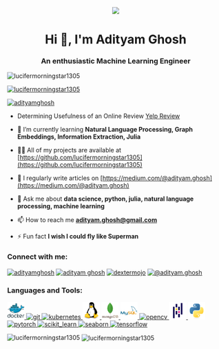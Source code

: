 <div id="header" align="center">
  <img src="https://media.giphy.com/media/qgQUggAC3Pfv687qPC/giphy.gif" width="100"/>
</div>
<h1 align="center">Hi 👋, I'm Adityam Ghosh</h1>
<h3 align="center">An enthusiastic Machine Learning Engineer</h3>

<p align="left"> <img src="https://komarev.com/ghpvc/?username=lucifermorningstar1305&label=Profile%20views&color=0e75b6&style=flat" alt="lucifermorningstar1305" /> </p>

<p align="left"> <a href="https://github.com/ryo-ma/github-profile-trophy"><img src="https://github-profile-trophy.vercel.app/?username=lucifermorningstar1305" alt="lucifermorningstar1305" /></a> </p>

<p align="left"> <a href="https://twitter.com/adityamghosh" target="blank"><img src="https://img.shields.io/twitter/follow/adityamghosh?logo=twitter&style=for-the-badge" alt="adityamghosh" /></a> </p>

- Determining Usefulness of an Online Review [Yelp Review](https://github.com/zyh10655/CS760)

- 🌱 I’m currently learning **Natural Language Processing, Graph Embeddings, Information Extraction, Julia**

- 👨‍💻 All of my projects are available at [https://github.com/lucifermorningstar1305](https://github.com/lucifermorningstar1305)

- 📝 I regularly write articles on [https://medium.com/@adityam.ghosh](https://medium.com/@adityam.ghosh)

- 💬 Ask me about **data science, python, julia, natural language processing, machine learning**

- 📫 How to reach me **adityam.ghosh@gmail.com**

- ⚡ Fun fact **I wish I could fly like Superman**

<h3 align="left">Connect with me:</h3>
<p align="left">
<a href="https://twitter.com/adityamghosh" target="blank"><img align="center" src="https://raw.githubusercontent.com/rahuldkjain/github-profile-readme-generator/master/src/images/icons/Social/twitter.svg" alt="adityamghosh" height="30" width="40" /></a>
<a href="https://linkedin.com/in/adityam ghosh" target="blank"><img align="center" src="https://raw.githubusercontent.com/rahuldkjain/github-profile-readme-generator/master/src/images/icons/Social/linked-in-alt.svg" alt="adityam ghosh" height="30" width="40" /></a>
<a href="https://kaggle.com/dextermojo" target="blank"><img align="center" src="https://raw.githubusercontent.com/rahuldkjain/github-profile-readme-generator/master/src/images/icons/Social/kaggle.svg" alt="dextermojo" height="30" width="40" /></a>
<a href="https://medium.com/@adityam.ghosh" target="blank"><img align="center" src="https://raw.githubusercontent.com/rahuldkjain/github-profile-readme-generator/master/src/images/icons/Social/medium.svg" alt="@adityam.ghosh" height="30" width="40" /></a>
</p>

<h3 align="left">Languages and Tools:</h3>
<p align="left"> <a href="https://www.docker.com/" target="_blank" rel="noreferrer"> <img src="https://raw.githubusercontent.com/devicons/devicon/master/icons/docker/docker-original-wordmark.svg" alt="docker" width="40" height="40"/> </a> <a href="https://git-scm.com/" target="_blank" rel="noreferrer"> <img src="https://www.vectorlogo.zone/logos/git-scm/git-scm-icon.svg" alt="git" width="40" height="40"/> </a> <a href="https://kubernetes.io" target="_blank" rel="noreferrer"> <img src="https://www.vectorlogo.zone/logos/kubernetes/kubernetes-icon.svg" alt="kubernetes" width="40" height="40"/> </a> <a href="https://www.linux.org/" target="_blank" rel="noreferrer"> <img src="https://raw.githubusercontent.com/devicons/devicon/master/icons/linux/linux-original.svg" alt="linux" width="40" height="40"/> </a> <a href="https://www.mongodb.com/" target="_blank" rel="noreferrer"> <img src="https://raw.githubusercontent.com/devicons/devicon/master/icons/mongodb/mongodb-original-wordmark.svg" alt="mongodb" width="40" height="40"/> </a> <a href="https://www.mysql.com/" target="_blank" rel="noreferrer"> <img src="https://raw.githubusercontent.com/devicons/devicon/master/icons/mysql/mysql-original-wordmark.svg" alt="mysql" width="40" height="40"/> </a> <a href="https://opencv.org/" target="_blank" rel="noreferrer"> <img src="https://www.vectorlogo.zone/logos/opencv/opencv-icon.svg" alt="opencv" width="40" height="40"/> </a> <a href="https://pandas.pydata.org/" target="_blank" rel="noreferrer"> <img src="https://raw.githubusercontent.com/devicons/devicon/2ae2a900d2f041da66e950e4d48052658d850630/icons/pandas/pandas-original.svg" alt="pandas" width="40" height="40"/> </a> <a href="https://www.python.org" target="_blank" rel="noreferrer"> <img src="https://raw.githubusercontent.com/devicons/devicon/master/icons/python/python-original.svg" alt="python" width="40" height="40"/> </a> <a href="https://pytorch.org/" target="_blank" rel="noreferrer"> <img src="https://www.vectorlogo.zone/logos/pytorch/pytorch-icon.svg" alt="pytorch" width="40" height="40"/> </a> <a href="https://scikit-learn.org/" target="_blank" rel="noreferrer"> <img src="https://upload.wikimedia.org/wikipedia/commons/0/05/Scikit_learn_logo_small.svg" alt="scikit_learn" width="40" height="40"/> </a> <a href="https://seaborn.pydata.org/" target="_blank" rel="noreferrer"> <img src="https://seaborn.pydata.org/_images/logo-mark-lightbg.svg" alt="seaborn" width="40" height="40"/> </a> <a href="https://www.tensorflow.org" target="_blank" rel="noreferrer"> <img src="https://www.vectorlogo.zone/logos/tensorflow/tensorflow-icon.svg" alt="tensorflow" width="40" height="40"/> </a> </p>

<p><img align="left" src="https://github-readme-stats.vercel.app/api/top-langs?username=lucifermorningstar1305&show_icons=true&locale=en&layout=compact" alt="lucifermorningstar1305" /></p>

<p>&nbsp;<img align="center" src="https://github-readme-stats.vercel.app/api?username=lucifermorningstar1305&show_icons=true&locale=en" alt="lucifermorningstar1305" /></p>

